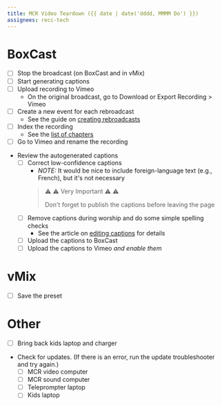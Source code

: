 ```yaml
---
title: MCR Video Teardown ({{ date | date('dddd, MMMM Do') }})
assignees: recc-tech
---
```


# BoxCast
- [ ] Stop the broadcast (on BoxCast and in vMix)
- [ ] Start generating captions
- [ ] Upload recording to Vimeo
    - On the original broadcast, go to Download or Export Recording > Vimeo
- [ ] Create a new event for each rebroadcast
    - See the guide on [creating rebroadcasts](https://github.com/recc-tech/tech/wiki/Creating-Rebroadcasts)
- [ ] Index the recording
    - See the [list of chapters](https://github.com/recc-tech/tech/wiki/Index-Chapters)
- [ ] Go to Vimeo and rename the recording
- Review the autogenerated captions
    - [ ] Correct low-confidence captions
        - _NOTE:_ It would be nice to include foreign-language text (e.g., French), but it's not necessary
        > :warning: :warning: Very Important :warning: :warning:
        >
        > Don't forget to publish the captions before leaving the page
    - [ ] Remove captions during worship and do some simple spelling checks
        - See the article on [editing captions](https://github.com/recc-tech/tech/wiki/Editing-Captions) for details
    - [ ] Upload the captions to BoxCast
    - [ ] Upload the captions to Vimeo _and enable them_

# vMix
- [ ] Save the preset

# Other
- [ ] Bring back kids laptop and charger
- Check for updates. (If there is an error, run the update troubleshooter and try again.)
    - [ ] MCR video computer
    - [ ] MCR sound computer
    - [ ] Teleprompter laptop
    - [ ] Kids laptop
